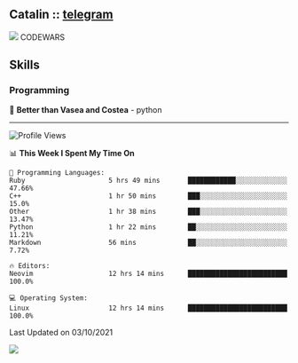 ## Catalin :: [telegram](https://t.me/catalinhimself) 
![](https://www.codewars.com/users/Catalinhimself/badges/micro) CODEWARS

<!--
![](https://github.com/Catalinhimself/Catalinhimself/blob/main/Sakura_Nene_CPP.jpg)
-->

## Skills
### Programming
🥇 **Better than Vasea and Costea** - python

-----
<!--START_SECTION:waka-->
![Profile Views](http://img.shields.io/badge/Profile%20Views-4-blue)

📊 **This Week I Spent My Time On** 

```text
💬 Programming Languages: 
Ruby                     5 hrs 49 mins       ████████████░░░░░░░░░░░░░   47.66% 
C++                      1 hr 50 mins        ███░░░░░░░░░░░░░░░░░░░░░░   15.0% 
Other                    1 hr 38 mins        ███░░░░░░░░░░░░░░░░░░░░░░   13.47% 
Python                   1 hr 22 mins        ██░░░░░░░░░░░░░░░░░░░░░░░   11.21% 
Markdown                 56 mins             ██░░░░░░░░░░░░░░░░░░░░░░░   7.72%

🔥 Editors: 
Neovim                   12 hrs 14 mins      █████████████████████████   100.0%

💻 Operating System: 
Linux                    12 hrs 14 mins      █████████████████████████   100.0%

```


 Last Updated on 03/10/2021
<!--END_SECTION:waka-->

![](https://github-readme-stats.vercel.app/api/wakatime?username=catalinhimself&theme=calm)

  


